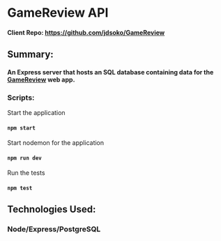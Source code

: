 # GameReview API

#### Client Repo: https://github.com/jdsoko/GameReview

## Summary:

#### An Express server that hosts an SQL database containing data for the [GameReview](https://gamereview.now.sh/) web app.




### Scripts:

Start the application 

#### `npm start`

Start nodemon for the application 

#### `npm run dev`

Run the tests 

#### `npm test`

## Technologies Used:

### Node/Express/PostgreSQL


